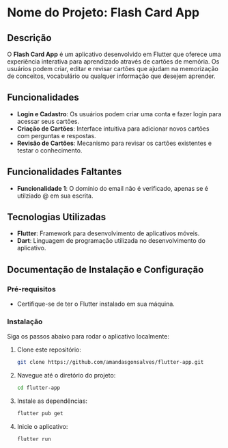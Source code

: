 # Nome do Projeto: Flash Card App

## Descrição

O **Flash Card App** é um aplicativo desenvolvido em Flutter que oferece uma experiência interativa para aprendizado através de cartões de memória. Os usuários podem criar, editar e revisar cartões que ajudam na memorização de conceitos, vocabulário ou qualquer informação que desejem aprender.

## Funcionalidades

- **Login e Cadastro**: Os usuários podem criar uma conta e fazer login para acessar seus cartões.
- **Criação de Cartões**: Interface intuitiva para adicionar novos cartões com perguntas e respostas.
- **Revisão de Cartões**: Mecanismo para revisar os cartões existentes e testar o conhecimento.

## Funcionalidades Faltantes

- **Funcionalidade 1**: O domínio do email não é verificado, apenas se é utilziado @ em sua escrita.

## Tecnologias Utilizadas

- **Flutter**: Framework para desenvolvimento de aplicativos móveis.
- **Dart**: Linguagem de programação utilizada no desenvolvimento do aplicativo.

## Documentação de Instalação e Configuração

### Pré-requisitos

- Certifique-se de ter o Flutter instalado em sua máquina. 

### Instalação

Siga os passos abaixo para rodar o aplicativo localmente:

1. Clone este repositório:
   ```bash
   git clone https://github.com/amandasgonsalves/flutter-app.git

2. Navegue até o diretório do projeto:
   ```bash
   cd flutter-app

3. Instale as dependências:
   ```bash
   flutter pub get

4. Inicie o aplicativo:
   ```bash
   flutter run

   


